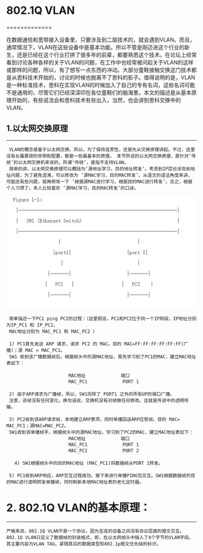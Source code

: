# 802.1Q VLAN
=============

在数据通信和宽带接入设备里，只要涉及到二层技术的，就会遇到VLAN。而且，通常情况下，VLAN在这些设备中是基本功能。所以不管是刚迈进这个行业的新生，还是已经在这个行业打拼了很多年的前辈，都要熟悉这个技术。在论坛上经常看到讨论各种各样的关于VLAN的问题，在工作中也经常被问起关于VLAN的这样或那样的问题，所以，有了想写一点东西的冲动。大部分童鞋接触交换这门技术都是从思科技术开始的，讨论的时候也脱离不了思科的影子。值得说明的是，VLAN是一种标准技术，思科在实现VLAN的时候加入了自己的专有名词，这些名词可能不是通用的，尽管它们已经深深印在各位童鞋们的脑海里。本文的描述是从基本原理开始的，有些说法会和思科技术有些出入，当然，也会讲到思科交换中的VLAN。


## 1.以太网交换原理
--------------
     VLAN的概念是基于以太网交换。所以，为了保持连贯性，还是先从交换原理讲起。不过，这里没有长篇累牍的举例和配置，都是一些最基本的原理。 本节所说的以太网交换原理，是针对‘传统’的以太网交换机来说的。所谓‘传统’，是指不支持VLAN。
     简单的讲，以太网交换原理可以概括为‘源地址学习，目的地址转发’。考虑到IP层也涉及到地址问题，为了避免混淆，可以修改为 ‘源MAC学习，目的MAC转发’。从语文的语法角度来讲，可能还有些问题，就再修改一下 ‘根据源MAC进行学习，根据目的MAC进行转发’。总之，根据个人习惯了。本人比较喜欢 ‘源MAC学习，目的MAC转发’的口诀。

<center> <img src="fig/vlan-fig1.png"></center>

     简单描述一下PC1 ping PC2的过程：（这里假设，PC1和PC2位于同一个IP网段，IP地址分别为IP_PC1 和 IP_PC2，
     MAC地址分别为 MAC_PC1 和 MAC_PC2 ）

     1) PC1首先发送 ARP 请求，请求 PC2 的 MAC。目的 MAC=FF:FF:FF:FF:FF:FF(广播)；源 MAC = MAC_PC1。
     SW1 收到该广播数据帧后，根据帧头中的源MAC地址，首先学习到了PC1的MAC，建立MAC地址表如下： 

                           MAC地址             端口
                           MAC_PC1             PORT 1

     2) 由于ARP请求为广播帧，所以，SW1向除了 PORT1 之外的所有UP的端口广播。
     注意，该帧没有任何变化。换句话说，交换机没有对帧做任何修改。这就是传说中的透明传输。
 
     3) PC2收到该ARP请求帧，本地建立ARP表项，同时单播回送ARP应答帧。目的 MAC= MAC_PC1；源MAC=MAC_PC2。
     SW1收到该单播帧手，根据帧头中的源MAC地址，学习到了PC2的MAC，建立MAC地址表如下：    
                           MAC地址             端口
                           MAC_PC1             PORT 1
                           MAC_PC2             PORT 2

 	   4) SW1根据帧头中的目的MAC地址 (MAC_PC1)将数据帧从PORT 1转发。
 
     5) PC1收到ARP响应，ARP交互过程成功。接下来进行单播PING包交互。SW1根据数据帧的目的MAC进行透明转发单播帧，同时刷新本地MAC地址表的老化定时器。

# 2. 802.1Q VLAN的基本原理：
-------------------------
    严格来说，802.1Q VLAN不是一个协议，因为互连的设备之间没有协议层面的报文交互。802.1Q VLAN只定义了数据帧的封装格式，即，在以太网帧头中插入了4个字节的VLAN字段。其主要内容为VLAN TAG，紧随其后的数据类型和802.1p报文优先级的标识。

     

